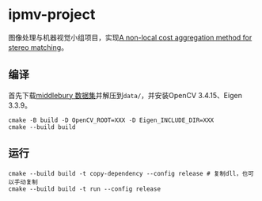 # ipmv-project

图像处理与机器视觉小组项目，实现[A non-local cost aggregation method for stereo matching](https://ieeexplore.ieee.org/document/6247827)。

## 编译

首先下载[middlebury 数据集](https://vision.middlebury.edu/stereo/data/scenes2021/zip/all.zip)并解压到`data/`，并安装OpenCV 3.4.15、Eigen 3.3.9。

```shell
cmake -B build -D OpenCV_ROOT=XXX -D Eigen_INCLUDE_DIR=XXX
cmake --build build
```

## 运行

```shell
cmake --build build -t copy-dependency --config release # 复制dll，也可以手动复制
cmake --build build -t run --config release
```
